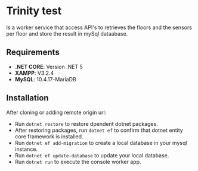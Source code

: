 # Trinity test
Is a worker service that access API's to retrieves the floors and the sensors per floor and store the result in mySql dataabase.

## Requirements

- **.NET CORE**: Version .NET 5
- **XAMPP**: V3.2.4
- **MySQL**: 10.4.17-MariaDB

## Installation

After cloning or adding remote origin url:

- Run `dotnet restore` to restore dpendent dotnet packages.
- After restoring packages, run `dotnet ef` to confirm that dotnet entity core framework is installed.
- Run `dotnet ef add-migration` to create a local database in your mysql instance.
- Run `dotnet ef update-database` to update your local database.
- Run `dotnet run` to execute the console worker app.
